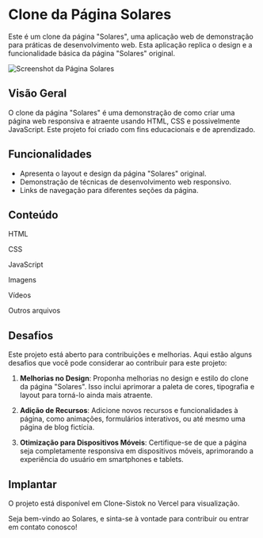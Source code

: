# Clone da Página Solares

Este é um clone da página "Solares", uma aplicação web de demonstração para práticas de desenvolvimento web. Esta aplicação replica o design e a funcionalidade básica da página "Solares" original.

![Screenshot da Página Solares](screenshot.png)

## Visão Geral

O clone da página "Solares" é uma demonstração de como criar uma página web responsiva e atraente usando HTML, CSS e possivelmente JavaScript. Este projeto foi criado com fins educacionais e de aprendizado.

## Funcionalidades

- Apresenta o layout e design da página "Solares" original.
- Demonstração de técnicas de desenvolvimento web responsivo.
- Links de navegação para diferentes seções da página.

## Conteúdo

HTML

CSS

JavaScript

Imagens

Vídeos

Outros arquivos

## Desafios

Este projeto está aberto para contribuições e melhorias. Aqui estão alguns desafios que você pode considerar ao contribuir para este projeto:

1. **Melhorias no Design**: Proponha melhorias no design e estilo do clone da página "Solares". Isso inclui aprimorar a paleta de cores, tipografia e layout para torná-lo ainda mais atraente.

2. **Adição de Recursos**: Adicione novos recursos e funcionalidades à página, como animações, formulários interativos, ou até mesmo uma página de blog fictícia.

3. **Otimização para Dispositivos Móveis**: Certifique-se de que a página seja completamente responsiva em dispositivos móveis, aprimorando a experiência do usuário em smartphones e tablets.

## Implantar

O projeto está disponível em Clone-Sistok no Vercel para visualização.

Seja bem-vindo ao Solares, e sinta-se à vontade para contribuir ou entrar em contato conosco!


